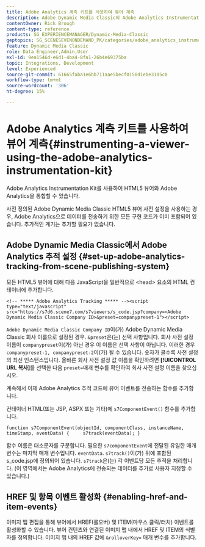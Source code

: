 ```yaml
---
title: Adobe Analytics 계측 키트를 사용하여 뷰어 계측
description: Adobe Dynamic Media Classic의 Adobe Analytics Instrumentation Kit를 사용하여 뷰어를 계측하는 방법에 대해 알아봅니다.
contentOwner: Rick Brough
content-type: reference
products: SG_EXPERIENCEMANAGER/Dynamic-Media-Classic
geptopics: SG_SCENESEVENONDEMAND_PK/categories/adobe_analytics_instrumentation_kit
feature: Dynamic Media Classic
role: Data Engineer,Admin,User
exl-id: 9ea1546d-e6d1-4ba4-8fa1-26b4e69375ba
topic: Integrations, Development
level: Experienced
source-git-commit: 61665faba1e6bb711aae5becf0150d1ebe3105c0
workflow-type: tm+mt
source-wordcount: '306'
ht-degree: 15%

---
```


# Adobe Analytics 계측 키트를 사용하여 뷰어 계측{#instrumenting-a-viewer-using-the-adobe-analytics-instrumentation-kit}

Adobe Analytics Instrumentation Kit를 사용하여 HTML5 뷰어와 Adobe Analytics을 통합할 수 있습니다.

사전 정의된 Adobe Dynamic Media Classic HTML5 뷰어 사전 설정을 사용하는 경우, Adobe Analytics으로 데이터를 전송하기 위한 모든 구현 코드가 이미 포함되어 있습니다. 추가적인 계기는 추가할 필요가 없습니다.

## Adobe Dynamic Media Classic에서 Adobe Analytics 추적 설정 {#set-up-adobe-analytics-tracking-from-scene-publishing-system}

모든 HTML5 뷰어에 대해 다음 JavaScript을 일반적으로 &lt;head> 요소의 HTML 컨테이너에 추가합니다.

```as3
<!-- ***** Adobe Analytics Tracking ***** --><script type="text/javascript" src="https://s7d6.scene7.com/s7viewers/s_code.jsp?company=<Adobe Dynamic Media Classic Company ID>&preset=companypreset-1"></script>
```

`Adobe Dynamic Media Classic Company ID`이(가) Adobe Dynamic Media Classic 회사 이름으로 설정된 경우. `&preset`은(는) 선택 사항입니다. 회사 사전 설정 이름이 `companypreset`이(가) 아닌 경우 이 이름은 선택 사항이 아닙니다. 이러한 경우 `companypreset-1, companypreset-2`이(가) 될 수 있습니다. 숫자가 클수록 사전 설정의 최신 인스턴스입니다. 올바른 회사 사전 설정 값 이름을 확인하려면 **[!UICONTROL URL 복사]**&#x200B;를 선택한 다음 `preset=`매개 변수를 확인하여 회사 사전 설정 이름을 찾으십시오.

계속해서 이제 Adobe Analytics 추적 코드에 뷰어 이벤트를 전송하는 함수를 추가합니다.

컨테이너 HTML(또는 JSP, ASPX 또는 기타)에 `s7ComponentEvent()` 함수를 추가합니다.

```as3
function s7ComponentEvent(objectId, componentClass, instanceName, timeStamp, eventData) {     s7track(eventData); }
```

함수 이름은 대소문자를 구분합니다. 필요한 `s7componentEvent`에 전달된 유일한 매개 변수는 마지막 매개 변수입니다. `eventData`. `s7track()`이(가) 위에 포함된 s_code.jsp에 정의되어 있습니다. `s7track`은(는) 각 이벤트당 모든 추적을 처리합니다. (이 영역에서는 Adobe Analytics에 전송되는 데이터를 추가로 사용자 지정할 수 있습니다.)

## HREF 및 항목 이벤트 활성화 {#enabling-href-and-item-events}

이미지 맵 편집을 통해 뷰어에서 HREF(롤오버) 및 ITEM(마우스 클릭/터치) 이벤트를 활성화할 수 있습니다. 뷰어 컨텐츠와 연결된 이미지 맵 내에서 HREF 및 ITEM의 식별자를 정의합니다. 이미지 맵 내의 HREF 값에 `&rolloverKey=` 매개 변수를 추가합니다.
